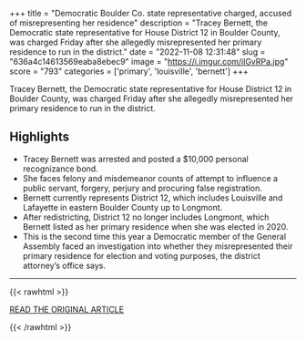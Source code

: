 +++
title = "Democratic Boulder Co. state representative charged, accused of misrepresenting her residence"
description = "Tracey Bernett, the Democratic state representative for House District 12 in Boulder County, was charged Friday after she allegedly misrepresented her primary residence to run in the district."
date = "2022-11-08 12:31:48"
slug = "636a4c14613569eaba8ebec9"
image = "https://i.imgur.com/ilGvRPa.jpg"
score = "793"
categories = ['primary', 'louisville', 'bernett']
+++

Tracey Bernett, the Democratic state representative for House District 12 in Boulder County, was charged Friday after she allegedly misrepresented her primary residence to run in the district.

## Highlights

- Tracey Bernett was arrested and posted a $10,000 personal recognizance bond.
- She faces felony and misdemeanor counts of attempt to influence a public servant, forgery, perjury and procuring false registration.
- Bernett currently represents District 12, which includes Louisville and Lafayette in eastern Boulder County up to Longmont.
- After redistricting, District 12 no longer includes Longmont, which Bernett listed as her primary residence when she was elected in 2020.
- This is the second time this year a Democratic member of the General Assembly faced an investigation into whether they misrepresented their primary residence for election and voting purposes, the district attorney’s office says.

---

{{< rawhtml >}}
  <p class="article-category">
    <a target="_blank" href="https://www.denver7.com/news/politics/democratic-boulder-co-state-representative-charged-accused-of-misrepresenting-her-residence">READ THE ORIGINAL ARTICLE</a>
  </p>
{{< /rawhtml >}}
